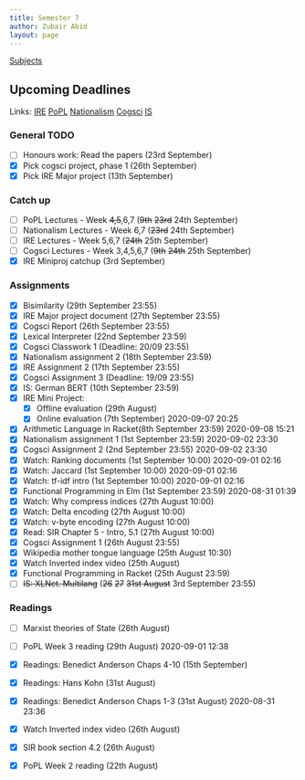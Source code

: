```yaml
---
title: Semester 7
author: Zubair Abid
layout: page 
---
```


[Subjects](subjects/index)

## Upcoming Deadlines

Links: 
[IRE](./subjects/IRE/index#upcoming-deadlines)
[PoPL](./subjects/PoPL/index#upcoming-deadlines)
[Nationalism](./subjects/nationalism/index#upcoming-deadlines)
[Cogsci](./subjects/cogsci/index#upcoming-deadlines)
[IS](./subjects/IS/index#upcoming-deadlines)

### General TODO

- [ ] Honours work: Read the papers (23rd September)
- [X] Pick cogsci project, phase 1 (26th September)
- [X] Pick IRE Major project (13th September)

### Catch up

- [ ] PoPL Lectures - Week ~~4,5~~,6,7 (~~9th~~ ~~23rd~~ 24th September)
- [ ] Nationalism Lectures - Week 6,7 (~~23rd~~ 24th September)
- [ ] IRE Lectures - Week 5,6,7 (~~24th~~ 25th September)
- [ ] Cogsci Lectures - Week 3,4,5,6,7 (~~9th~~ ~~24th~~ 25th September)
- [X] IRE Miniproj catchup (3rd September)

### Assignments

- [X] Bisimilarity (29th September 23:55)
- [X] IRE Major project document (27th September 23:55)
- [X] Cogsci Report (26th September 23:55)
- [X] Lexical Interpreter (22nd September 23:59)
- [X] Cogsci Classwork 1 (Deadline: 20/09 23:55)
- [X] Nationalism assignment 2 (18th September 23:59)
- [X] IRE Assignment 2 (17th September 23:55)
- [X] Cogsci Assignment 3 (Deadline: 19/09 23:55)
- [X] IS: German BERT (10th September 23:59)
- [X] IRE Mini Project:
    - [X] Offline evaluation (29th August)
    - [X] Online evaluation (7th September) 2020-09-07 20:25
- [X] Arithmetic Language in Racket(8th September 23:59) 2020-09-08 15:21
- [X] Nationalism assignment 1 (1st September 23:59) 2020-09-02 23:30
- [X] Cogsci Assignment 2 (2nd September 23:55) 2020-09-02 23:30
- [X] Watch: Ranking documents (1st September 10:00) 2020-09-01 02:16
- [X] Watch: Jaccard (1st September 10:00) 2020-09-01 02:16
- [X] Watch: tf-idf intro (1st September 10:00) 2020-09-01 02:16
- [X] Functional Programming in Elm (1st September 23:59) 2020-08-31 01:39
- [X] Watch: Why compress indices (27th August 10:00)
- [X] Watch: Delta encoding (27th August 10:00)
- [X] Watch: v-byte encoding (27th August 10:00)
- [X] Read: SIR Chapter 5 - Intro, 5.1 (27th August 10:00)
- [X] Cogsci Assignment 1 (26th August 23:55)
- [X] Wikipedia mother tongue language (25th August 10:30)
- [X] Watch Inverted index video (25th August)
- [X] Functional Programming in Racket (25th August 23:59)
- [ ] ~~IS: XLNet. Multilang~~
      (~~26~~ ~~27~~ ~~31st August~~ 3rd September 23:55)

### Readings

- [ ] Marxist theories of State (26th August)
- [ ] PoPL Week 3 reading (29th August) 2020-09-01 12:38
- [X] Readings: Benedict Anderson Chaps 4-10 (15th September)
- [X] Readings: Hans Kohn (31st August)
- [X] Readings: Benedict Anderson Chaps 1-3 (31st August) 2020-08-31 23:36
- [X] Watch Inverted index video (26th August)
- [X] SIR book section 4.2 (26th August)
- [X] PoPL Week 2 reading (22th August)


